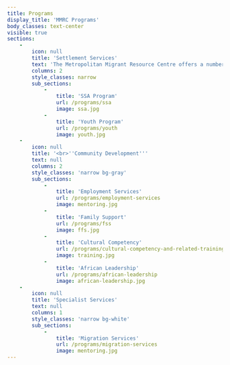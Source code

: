 ```yaml
---
title: Programs
display_title: 'MMRC Programs'
body_classes: text-center
visible: true
sections:
    -
        icon: null
        title: 'Settlement Services'
        text: 'The Metropolitan Migrant Resource Centre offers a number of programs to assist with settling in a new home in Australia.'
        columns: 2
        style_classes: narrow
        sub_sections:
            -
                title: 'SSA Program'
                url: /programs/ssa
                image: ssa.jpg
            -
                title: 'Youth Program'
                url: /programs/youth
                image: youth.jpg
    -
        icon: null
        title: '<br>''Community Development'''
        text: null
        columns: 2
        style_classes: 'narrow bg-gray'
        sub_sections:
            -
                title: 'Employment Services'
                url: /programs/employment-services
                image: mentoring.jpg
            -
                title: 'Family Support'
                url: /programs/fss
                image: ffs.jpg
            -
                title: 'Cultural Competency'
                url: /programs/cultural-competency-and-related-training
                image: training.jpg
            -
                title: 'African Leadership'
                url: /programs/african-leadership
                image: african-leadership.jpg
    -
        icon: null
        title: 'Specialist Services'
        text: null
        columns: 1
        style_classes: 'narrow bg-white'
        sub_sections:
            -
                title: 'Migration Services'
                url: /programs/migration-services
                image: mentoring.jpg
---
```


